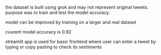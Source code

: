 the dataset is built using grok and may not represent original tweets. purpose was to train and test the model accuracy. 

model can be improved by training on a larger and real dataset 

cuurent model accuracy is 0.92

streamlit app is used for basic frontend where user can enter a tweet by typing or copy pasting to check its sentiments
